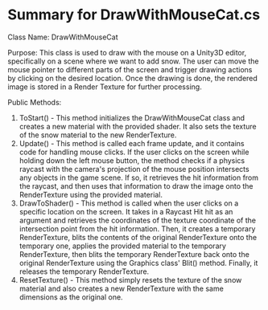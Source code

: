 # Summary for DrawWithMouseCat.cs


Class Name: DrawWithMouseCat

Purpose: This class is used to draw with the mouse on a Unity3D editor, specifically on a scene where we want to add snow. The user can move the mouse pointer to different parts of the screen and trigger drawing actions by clicking on the desired location. Once the drawing is done, the rendered image is stored in a Render Texture for further processing.

Public Methods:

1. ToStart() - This method initializes the DrawWithMouseCat class and creates a new material with the provided shader. It also sets the texture of the snow material to the new RenderTexture.
2. Update() - This method is called each frame update, and it contains code for handling mouse clicks. If the user clicks on the screen while holding down the left mouse button, the method checks if a physics raycast with the camera's projection of the mouse position intersects any objects in the game scene. If so, it retrieves the hit information from the raycast, and then uses that information to draw the image onto the RenderTexture using the provided material.
3. DrawToShader() - This method is called when the user clicks on a specific location on the screen. It takes in a Raycast Hit hit as an argument and retrieves the coordinates of the texture coordinate of the intersection point from the hit information. Then, it creates a temporary RenderTexture, blits the contents of the original RenderTexture onto the temporary one, applies the provided material to the temporary RenderTexture, then blits the temporary RenderTexture back onto the original RenderTexture using the Graphics class' Blit() method. Finally, it releases the temporary RenderTexture.
4. ResetTexture() - This method simply resets the texture of the snow material and also creates a new RenderTexture with the same dimensions as the original one.
